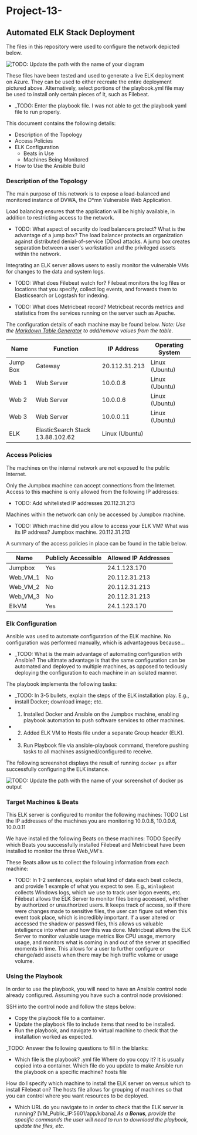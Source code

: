 # Project-13-
## Automated ELK Stack Deployment

The files in this repository were used to configure the network depicted below.

![TODO: Update the path with the name of your diagram](Images/diagram_filename.png)

These files have been tested and used to generate a live ELK deployment on Azure. They can be used to either recreate the entire deployment pictured above. Alternatively, select portions of the playbook.yml file may be used to install only certain pieces of it, such as Filebeat.

  - _TODO: Enter the playbook file.
I was not able to get the playbook yaml file to run properly.

This document contains the following details:
- Description of the Topology
- Access Policies
- ELK Configuration
  - Beats in Use
  - Machines Being Monitored
- How to Use the Ansible Build


### Description of the Topology

The main purpose of this network is to expose a load-balanced and monitored instance of DVWA, the D*mn Vulnerable Web Application.

Load balancing ensures that the application will be highly available, in addition to restricting access to the network.
- TODO: What aspect of security do load balancers protect? What is the advantage of a jump box?
The load balancer protects an organization against distributed denial-of-service (DDos) attacks. A jump box creates separation between a user's workstation and the privileged assets within the network.

Integrating an ELK server allows users to easily monitor the vulnerable VMs for changes to the data and system logs.
- TODO: What does Filebeat watch for?
        Filebeat monitors the log files or locations that you specify, collect log events, and forwards them to Elasticsearch or Logstash for indexing.  

- TODO: What does Metricbeat record?
        Metricbeat records metrics and statistics from the services running on the server such as Apache.

The configuration details of each machine may be found below.
_Note: Use the [Markdown Table Generator](http://www.tablesgenerator.com/markdown_tables) to add/remove values from the table_.

| Name     | Function | IP Address | Operating System |
|----------|----------|------------|------------------|
| Jump Box |Gateway   |20.112.31.213| Linux (Ubuntu)  |
| Web 1    |Web Server|10.0.0.8    | Linux (Ubuntu)   |
| Web 2    |Web Server|10.0.0.6    | Linux (Ubuntu)   |
| Web 3    |Web Server|10.0.0.11   | Linux (Ubuntu)   |             
| ELK      |ElasticSearch Stack 13.88.102.62| Linux (Ubuntu)|
### Access Policies

The machines on the internal network are not exposed to the public Internet. 

Only the Jumpbox machine can accept connections from the Internet. Access to this machine is only allowed from the following IP addresses:
- TODO: Add whitelisted IP addresses
         20.112.31.213

Machines within the network can only be accessed by Jumpbox machine.
- TODO: Which machine did you allow to access your ELK VM? What was its IP address?
         Jumpbox machine. 20.112.31.213

A summary of the access policies in place can be found in the table below.

| Name     | Publicly Accessible | Allowed IP Addresses |
|----------|---------------------|----------------------|
| Jumpbox  | Yes                 | 24.1.123.170         |
| Web_VM_1 | No                  | 20.112.31.213        |
| Web_VM_2 | No                  | 20.112.31.213        |
| Web_VM_3 | No                  | 20.112.31.213        |
| ElkVM    | Yes                 | 24.1.123.170         |

### Elk Configuration

Ansible was used to automate configuration of the ELK machine. No configuration was performed manually, which is advantageous because...
- _TODO: What is the main advantage of automating configuration with Ansible?
The ultimate advantage is that the same configuration can be automated and deployed to multiple machines, as opposed to tediously deploying the configuration to each machine in an isolated manner.          

The playbook implements the following tasks:
- _TODO: In 3-5 bullets, explain the steps of the ELK installation play. E.g., install Docker; download image; etc.
- 1. Installed Docker and Ansible on the Jumpbox machine, enabling playbook automation to push software services to other machines.
- 2. Added ELK VM to Hosts file under a separate Group header (ELK).
- 3. Run Playbook file via ansible-playbook command, therefore pushing tasks to all machines assigned/configured to receive.

The following screenshot displays the result of running `docker ps` after successfully configuring the ELK instance.

![TODO: Update the path with the name of your screenshot of docker ps output](Images/docker_ps_output.png)

### Target Machines & Beats
This ELK server is configured to monitor the following machines:
TODO List the IP addresses of the machines you are monitoring
     10.0.0.8, 10.0.0.6, 10.0.0.11

We have installed the following Beats on these machines:
TODO Specify which Beats you successfully installed
Filebeat and Metricbeat have been installed to monitor the three Web_VM's.

These Beats allow us to collect the following information from each machine:
- TODO: In 1-2 sentences, explain what kind of data each beat collects, and provide 1 example of what you expect to see. E.g., `Winlogbeat` collects Windows logs, which we use to track user logon events, etc.
Filebeat allows the ELK Server to monitor files being accessed, whether by authorized or unauthorized users. It keeps track of access, so if there were changes made to sensitive files, the user can figure out when this event took place, which is incredibly important. If a user altered or accessed the shadow or passwd files, this allows us valuable intelligence into when and how this was done.
Metricbeat allows the ELK Server to monitor valuable usage metrics like CPU usage, memory usage, and monitors what is coming in and out of the server at specified moments in time. This allows for a user to further configure or change/add assets when there may be high traffic volume or usage volume.

### Using the Playbook
In order to use the playbook, you will need to have an Ansible control node already configured. Assuming you have such a control node provisioned: 

SSH into the control node and follow the steps below:
- Copy the playbook file to a container.
- Update the playbook file to include items that need to be installed. 
- Run the playbook, and navigate to virtual machine to check that the installation worked as expected.

_TODO: Answer the following questions to fill in the blanks:
- Which file is the playbook? .yml file
  Where do you copy it? It is usually copied into a container.
  Which file do you update to make Ansible run the playbook on a specific machine?
  hosts file 

How do I specify which machine to install the ELK server on versus which to install Filebeat on?
The hosts file allows for grouping of machines so that you can control where you want resources to be deployed.

- Which URL do you navigate to in order to check that the ELK server is running?
  [VM_Public_IP:5601/app/kibana]
_As a **Bonus**, provide the specific commands the user will need to run to download the playbook, update the files, etc._
